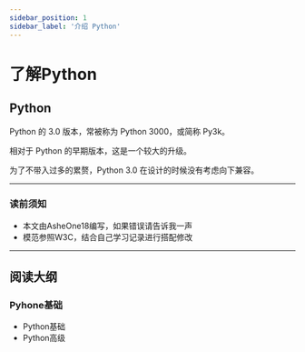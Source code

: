 ```yaml
---
sidebar_position: 1
sidebar_label: '介绍 Python'
---
```


# 了解Python

## Python

Python 的 3.0 版本，常被称为 Python 3000，或简称 Py3k。

相对于 Python 的早期版本，这是一个较大的升级。

为了不带入过多的累赘，Python 3.0 在设计的时候没有考虑向下兼容。

------



### 读前须知

- 本文由AsheOne18编写，如果错误请告诉我一声
- 模范参照W3C，结合自己学习记录进行搭配修改

------

## 阅读大纲

### Pyhone基础

- Python基础
- Python高级
